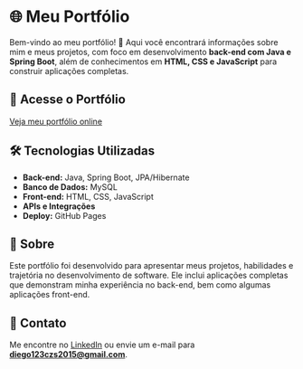 # 🌐 Meu Portfólio  

Bem-vindo ao meu portfólio! 🚀 Aqui você encontrará informações sobre mim e meus projetos, com foco em desenvolvimento **back-end com Java e Spring Boot**, além de conhecimentos em **HTML, CSS e JavaScript** para construir aplicações completas.  

## 🔗 Acesse o Portfólio  
[Veja meu portfólio online](https://didifernandes.github.io/Portfolio/)  

## 🛠️ Tecnologias Utilizadas  
- **Back-end:** Java, Spring Boot, JPA/Hibernate  
- **Banco de Dados:** MySQL  
- **Front-end:** HTML, CSS, JavaScript  
- **APIs e Integrações**  
- **Deploy:** GitHub Pages  

## 📜 Sobre  
Este portfólio foi desenvolvido para apresentar meus projetos, habilidades e trajetória no desenvolvimento de software. Ele inclui aplicações completas que demonstram minha experiência no back-end, bem como algumas aplicações front-end.  

## 📩 Contato  
Me encontre no [LinkedIn](https://linkedin.com/in/diego-fernandesss) ou envie um e-mail para **diego123czs2015@gmail.com**.  
